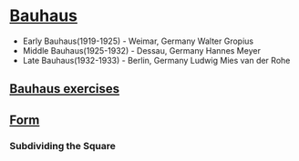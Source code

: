 # [Bauhaus](https://www.getty.edu/research/exhibitions_events/exhibitions/bauhaus/new_artist/ "Bauhaus")
- Early Bauhaus(1919-1925) - Weimar, Germany Walter Gropius
- Middle Bauhaus(1925-1932) - Dessau, Germany Hannes Meyer
- Late Bauhaus(1932-1933) - Berlin, Germany Ludwig Mies van der Rohe
## [Bauhaus exercises](https://drive.google.com/file/d/1n2NGMMVqh6EuI2vqekG4Cc391IaflpFt/view?usp=drive_link)
## [Form](https://www.getty.edu/research/exhibitions_events/exhibitions/bauhaus/new_artist/form_color/form/ "Form")
### Subdividing the Square